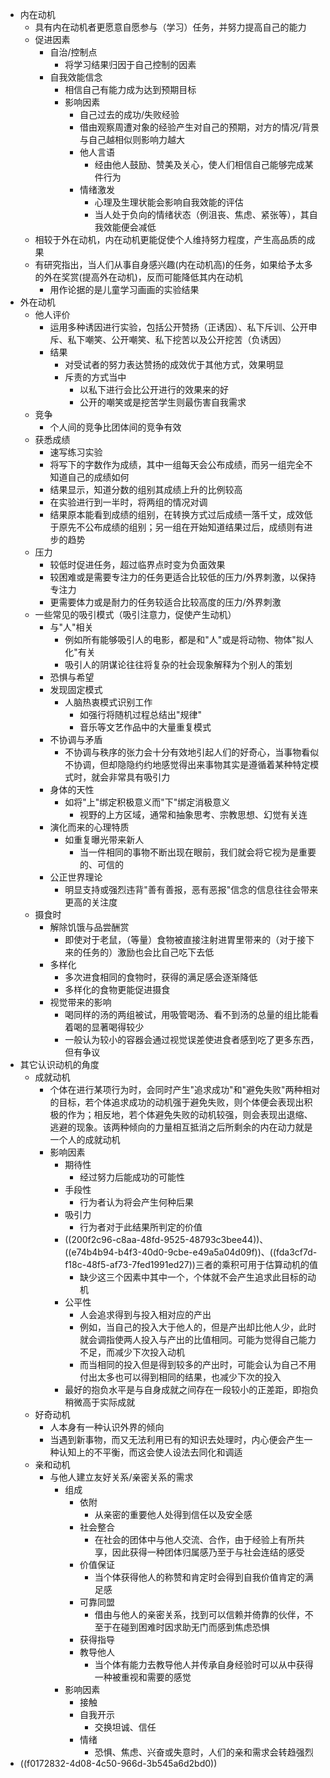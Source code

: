 -   内在动机
    -   具有内在动机者更愿意自愿参与（学习）任务，并努力提高自己的能力
    -   促进因素
        -   自治/控制点
            -   将学习结果归因于自己控制的因素
        -   自我效能信念
            -   相信自己有能力成为达到预期目标
            -   影响因素
                -   自己过去的成功/失败经验
                -   借由观察周遭对象的经验产生对自己的预期，对方的情况/背景与自己越相似则影响力越大
                -   他人言语
                    -   经由他人鼓励、赞美及关心，使人们相信自己能够完成某件行为
                -   情绪激发
                    -   心理及生理状能会影响自我效能的评估
                    -   当人处于负向的情绪状态（例沮丧、焦虑、紧张等），其自我效能便会减低
    -   相较于外在动机，内在动机更能促使个人维持努力程度，产生高品质的成果
    -   有研究指出，当人们从事自身感兴趣(内在动机高)的任务，如果给予太多的外在奖赏(提高外在动机)，反而可能降低其内在动机
        -   用作论据的是儿童学习画画的实验结果
-   外在动机
    -   他人评价
        -   运用多种诱因进行实验，包括公开赞扬（正诱因）、私下斥训、公开申斥、私下嘲笑、公开嘲笑、私下挖苦以及公开挖苦（负诱因）
        -   结果
            -   对受试者的努力表达赞扬的成效优于其他方式，效果明显
            -   斥责的方式当中
                -   以私下进行会比公开进行的效果来的好
                -   公开的嘲笑或是挖苦学生则最伤害自我需求
    -   竞争
        -   个人间的竞争比团体间的竞争有效
    -   获悉成绩
        -   速写练习实验
        -   将写下的字数作为成绩，其中一组每天会公布成绩，而另一组完全不知道自己的成绩如何
        -   结果显示，知道分数的组别其成绩上升的比例较高
        -   在实验进行到一半时，将两组的情况对调
        -   结果原本能看到成绩的组别，在转换方式过后成绩一落千丈，成效低于原先不公布成绩的组别；另一组在开始知道结果过后，成绩则有进步的趋势
    -   压力
        -   较低时促进任务，超过临界点时变为负面效果
        -   较困难或是需要专注力的任务更适合比较低的压力/外界刺激，以保持专注力
        -   更需要体力或是耐力的任务较适合比较高度的压力/外界刺激
    -   一些常见的吸引模式（吸引注意力，促使产生动机）
        -   与"人"相关
            -   例如所有能够吸引人的电影，都是和"人"或是将动物、物体"拟人化"有关
            -   吸引人的阴谋论往往将复杂的社会现象解释为个别人的策划
        -   恐惧与希望
        -   发现固定模式
            -   人脑热衷模式识别工作
                -   如强行将随机过程总结出"规律"
                -   音乐等文艺作品中的大量重复模式
        -   不协调与矛盾
            -   不协调与秩序的张力会十分有效地引起人们的好奇心，当事物看似不协调，但却隐隐约约地感觉得出来事物其实是遵循着某种特定模式时，就会非常具有吸引力
        -   身体的天性
            -   如将"上"绑定积极意义而"下"绑定消极意义
                -   视野的上方区域，通常和抽象思考、宗教思想、幻觉有关连
        -   演化而来的心理特质
            -   如重复曝光带来新人
                -   当一件相同的事物不断出现在眼前，我们就会将它视为是重要的、可信的
        -   公正世界理论
            -   明显支持或强烈违背"善有善报，恶有恶报"信念的信息往往会带来更高的关注度
    -   摄食时
        -   解除饥饿与品尝酬赏
            -   即使对于老鼠，（等量）食物被直接注射进胃里带来的（对于接下来的任务的）激励也会比自己吃下去低
        -   多样化
            -   多次进食相同的食物时，获得的满足感会逐渐降低
            -   多样化的食物更能促进摄食
        -   视觉带来的影响
            -   喝同样的汤的两组被试，用吸管喝汤、看不到汤的总量的组比能看着喝的显著喝得较少
            -   一般认为较小的容器会通过视觉误差使进食者感到吃了更多东西，但有争议
-   其它认识动机的角度
    -   成就动机
        -   个体在进行某项行为时，会同时产生"追求成功"和"避免失败"两种相对的目标，若个体追求成功的动机强于避免失败，则个体便会表现出积极的作为；相反地，若个体避免失败的动机较强，则会表现出退缩、逃避的现象。该两种倾向的力量相互抵消之后所剩余的内在动力就是一个人的成就动机
        -   影响因素
            -   期待性
                -   经过努力后能成功的可能性
            -   手段性
                -   行为者认为将会产生何种后果
            -   吸引力
                -   行为者对于此结果所判定的价值
            -   ((200f2c96-c8aa-48fd-9525-48793c3bee44))、((e74b4b94-b4f3-40d0-9cbe-e49a5a04d09f))、((fda3cf7d-f18c-48f5-af73-7fed1991ed27))三者的乘积可用于估算动机的值
                -   缺少这三个因素中其中一个，个体就不会产生追求此目标的动机
            -   公平性
                -   人会追求得到与投入相对应的产出
                -   例如，当自己的投入大于他人的，但是产出却比他人少，此时就会调指使两人投入与产出的比值相同。可能为觉得自己能力不足，而减少下次投入动机
                -   而当相同的投入但是得到较多的产出时，可能会认为自己不用付出太多也可以得到相同的结果，也减少下次的投入
            -   最好的抱负水平是与自身成就之间存在一段较小的正差距，即抱负稍微高于实际成就
    -   好奇动机
        -   人本身有一种认识外界的倾向
        -   当遇到新事物，而又无法利用已有的知识去处理时，内心便会产生一种认知上的不平衡，而这会使人设法去同化和调适
    -   亲和动机
        -   与他人建立友好关系/亲密关系的需求
            -   组成
                -   依附
                    -   从亲密的重要他人处得到信任以及安全感
                -   社会整合
                    -   在社会的团体中与他人交流、合作，由于经验上有所共享，因此获得一种团体归属感乃至于与社会连结的感受
                -   价值保证
                    -   当个体获得他人的称赞和肯定时会得到自我价值肯定的满足感
                -   可靠同盟
                    -   借由与他人的亲密关系，找到可以信赖并倚靠的伙伴，不至于在碰到困难时因求助无门而感到焦虑恐惧
                -   获得指导
                -   教导他人
                    -   当个体有能力去教导他人并传承自身经验时可以从中获得一种被重视和需要的感觉
            -   影响因素
                -   接触
                -   自我开示
                    -   交换坦诚、信任
                -   情绪
                    -   恐惧、焦虑、兴奋或失意时，人们的亲和需求会转趋强烈
-   ((f0172832-4d08-4c50-966d-3b545a6d2bd0))
